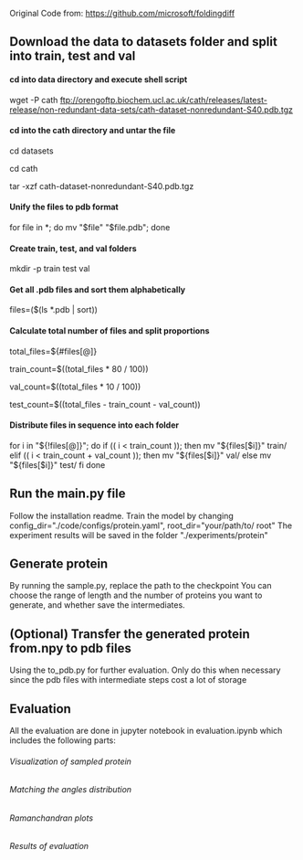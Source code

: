 Original Code from: https://github.com/microsoft/foldingdiff

## Download the data to datasets folder and split into train, test and val
#### cd into data directory and execute shell script
wget -P cath ftp://orengoftp.biochem.ucl.ac.uk/cath/releases/latest-release/non-redundant-data-sets/cath-dataset-nonredundant-S40.pdb.tgz

#### cd into the cath directory and untar the file

cd datasets  

cd cath

tar -xzf cath-dataset-nonredundant-S40.pdb.tgz

#### Unify the files to pdb format
for file in *; do mv "$file" "$file.pdb"; done

#### Create train, test, and val folders
mkdir -p train test val

#### Get all .pdb files and sort them alphabetically
files=($(ls *.pdb | sort))

#### Calculate total number of files and split proportions
total_files=${#files[@]}

train_count=$((total_files * 80 / 100))

val_count=$((total_files * 10 / 100))

test_count=$((total_files - train_count - val_count))

#### Distribute files in sequence into each folder
for i in "${!files[@]}"; do
    if (( i < train_count )); then
        mv "${files[$i]}" train/
    elif (( i < train_count + val_count )); then
        mv "${files[$i]}" val/
    else
        mv "${files[$i]}" test/
    fi
done

## Run the main.py file 
Follow the installation readme. Train the model by changing config_dir="./code/configs/protein.yaml", root_dir="your/path/to/ root"
The experiment results will be saved in the folder "./experiments/protein"

## Generate protein
By running the sample.py, replace the path to the checkpoint
You can choose the range of length and the number of proteins you want to generate, and whether save the intermediates.

## (Optional) Transfer the generated protein from.npy to pdb files 
Using the to_pdb.py for further evaluation. Only do this when necessary since the pdb files with intermediate steps cost a lot of storage

## Evaluation
All the evaluation are done in jupyter notebook in evaluation.ipynb which includes the following parts: 
###### Visualization of sampled protein
###### Matching the angles distribution 
###### Ramanchandran plots
###### Results of evaluation
